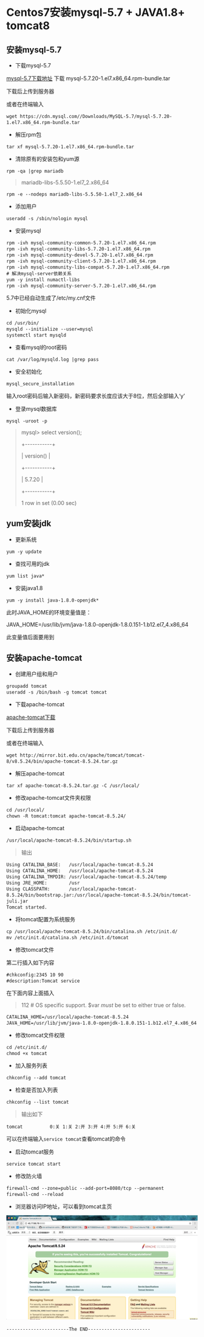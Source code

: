 # Centos7安装mysql-5.7 + JAVA1.8+ tomcat8
## 安装mysql-5.7
* 下载mysql-5.7

[mysql-5.7下载地址](https://cdn.mysql.com//Downloads/MySQL-5.7/mysql-5.7.20-1.el7.x86_64.rpm-bundle.tar)
下载 mysql-5.7.20-1.el7.x86_64.rpm-bundle.tar

下载后上传到服务器

或者在终端输入

```shell
wget https://cdn.mysql.com//Downloads/MySQL-5.7/mysql-5.7.20-1.el7.x86_64.rpm-bundle.tar
```
* 解压rpm包

```shell
tar xf mysql-5.7.20-1.el7.x86_64.rpm-bundle.tar 
```
* 清除原有的安装包和yum源

```shell
rpm -qa |grep mariadb
```
> mariadb-libs-5.5.50-1.el7_2.x86_64

```shell
rpm -e --nodeps mariadb-libs-5.5.50-1.el7_2.x86_64
```
* 添加用户

```shell
useradd -s /sbin/nologin mysql
```
* 安装mysql

```shell
rpm -ivh mysql-community-common-5.7.20-1.el7.x86_64.rpm 
rpm -ivh mysql-community-libs-5.7.20-1.el7.x86_64.rpm
rpm -ivh mysql-community-devel-5.7.20-1.el7.x86_64.rpm
rpm -ivh mysql-community-client-5.7.20-1.el7.x86_64.rpm
rpm -ivh mysql-community-libs-compat-5.7.20-1.el7.x86_64.rpm
# 解决mysql-server依赖关系
yum -y install numactl-libs
rpm -ivh mysql-community-server-5.7.20-1.el7.x86_64.rpm
```
5.7中已经自动生成了/etc/my.cnf文件

* 初始化mysql

```shell
cd /usr/bin/
mysqld --initialize --user=mysql
systemctl start mysqld
```

* 查看mysql的root密码

```shell
cat /var/log/mysqld.log |grep pass
```

* 安全初始化

```shell
mysql_secure_installation
```
输入root密码后输入新密码，新密码要求长度应该大于8位，然后全部输入‘y’

* 登录mysql数据库

```shell
mysql -uroot -p
```
> mysql> select version();
> 
> +-----------+
> 
> | version() |
> 
> +-----------+
> 
> | 5.7.20    |
> 
> +-----------+
> 
> 1 row in set (0.00 sec)

## yum安装jdk

* 更新系统

```shell
yum -y update
```
* 查找可用的jdk

```shell
yum list java*
```

* 安装java1.8

```shell
yum -y install java-1.8.0-openjdk*
```
此时JAVA_HOME的环境变量值是：

JAVA_HOME=/usr/lib/jvm/java-1.8.0-openjdk-1.8.0.151-1.b12.el7_4.x86_64

此变量值后面要用到
## 安装apache-tomcat
* 创建用户组和用户

```shell
groupadd tomcat
useradd -s /bin/bash -g tomcat tomcat
```
* 下载apache-tomcat

[apache-tomcat下载](http://mirror.bit.edu.cn/apache/tomcat/tomcat-8/v8.5.24/bin/apache-tomcat-8.5.24.tar.gz)

下载后上传到服务器

或者在终端输入

```shell
wget http://mirror.bit.edu.cn/apache/tomcat/tomcat-8/v8.5.24/bin/apache-tomcat-8.5.24.tar.gz
```
* 解压apache-tomcat

```shell
tar xf apache-tomcat-8.5.24.tar.gz -C /usr/local/
```
* 修改apache-tomcat文件夹权限

```shell
cd /usr/local/
chown -R tomcat:tomcat apache-tomcat-8.5.24/
```
* 启动apache-tomcat

```shell
/usr/local/apache-tomcat-8.5.24/bin/startup.sh
```
> 输出

```shell
Using CATALINA_BASE:   /usr/local/apache-tomcat-8.5.24
Using CATALINA_HOME:   /usr/local/apache-tomcat-8.5.24
Using CATALINA_TMPDIR: /usr/local/apache-tomcat-8.5.24/temp
Using JRE_HOME:        /usr
Using CLASSPATH:       /usr/local/apache-tomcat-8.5.24/bin/bootstrap.jar:/usr/local/apache-tomcat-8.5.24/bin/tomcat-juli.jar
Tomcat started.
```
* 将tomcat配置为系统服务

```shell
cp /usr/local/apache-tomcat-8.5.24/bin/catalina.sh /etc/init.d/
mv /etc/init.d/catalina.sh /etc/init.d/tomcat
```
* 修改tomcat文件

第二行插入如下内容

```shell
#chkconfig:2345 10 90
#description:Tomcat service
```
在下面内容上面插入

> 112 # OS specific support.  $var _must_ be set to either true or false.

```shell
CATALINA_HOME=/usr/local/apache-tomcat-8.5.24
JAVA_HOME=/usr/lib/jvm/java-1.8.0-openjdk-1.8.0.151-1.b12.el7_4.x86_64
```
* 修改tomcat文件权限

```shell
cd /etc/init.d/
chmod +x tomcat
```
* 加入服务列表

```shell
chkconfig --add tomcat
```
* 检查是否加入列表

```shell
chkconfig --list tomcat
```
> 输出如下
>>
```shell
tomcat         	0:关	1:关	2:开	3:开	4:开	5:开	6:关
```

可以在终端输入`service tomcat`查看tomcat的命令

* 启动tomcat服务

```shell
service tomcat start
```
* 修改防火墙

```shell
firewall-cmd --zone=public --add-port=8080/tcp --permanent
firewall-cmd --reload
```
* 浏览器访问IP地址，可以看到tomcat主页

![Centos7安装mysql-5.7 + JAVA1.8+ tomcat8浏览器访问](https://github.com/anderc-done/linux/blob/master/image/Centos7%E5%AE%89%E8%A3%85mysql-5.7%20+%20JAVA1.8+%20tomcat8%E6%B5%8F%E8%A7%88%E5%99%A8%E8%AE%BF%E9%97%AE.jpg?raw=true)

```SHELL
-----------------------The END-----------------------
```


